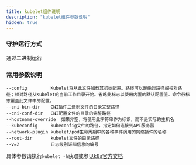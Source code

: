 ```yaml
---
title: kubelet组件说明
description: "kubelet组件参数说明"
hidden: true
---
```



### 守护运行方式

 通过二进制运行


### 常用参数说明

```
--config         Kubelet将从此文件加载其初始配置。路径可以是绝对路径或相对路径；相对路径从Kubelet的当前工作目录开始。省略此标志以使用内置的默认配置值。命令行标志覆盖此文件中的配置。
--cni-bin-dir    CNI插件二进制文件的目录完整路径
--cni-conf-dir   CNI配置文件的目录的完整路径
--hostname-override  如果非空，将使用此字符串作为标识，而不是实际的主机名
--kubeconfig     kubeconfig文件的路径，指定如何连接到API服务器
--network-plugin kubelet/pod生命周期中的各种事件调用的网络插件的名称
--root-dir       kubelet文件的目录路径
--v=2            日志级别详细信息的编号
```

具体参数请执行`kubelet -h`获取或参见[k8s官方文档](https://v1-10.docs.kubernetes.io/docs/home/)


